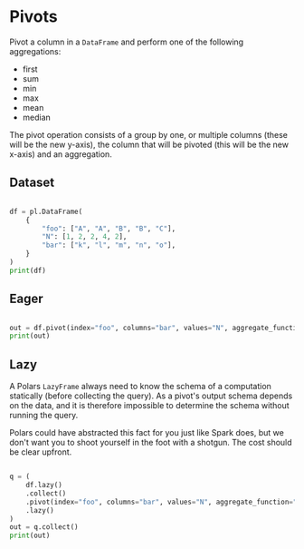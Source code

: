 # Pivots


Pivot a column in a `DataFrame` and perform one of the following aggregations:


* first
* sum
* min
* max
* mean
* median


The pivot operation consists of a group by one, or multiple columns (these will be the
new y-axis), the column that will be pivoted (this will be the new x-axis) and an
aggregation.


## Dataset





 

```python

df = pl.DataFrame(
    {
        "foo": ["A", "A", "B", "B", "C"],
        "N": [1, 2, 2, 4, 2],
        "bar": ["k", "l", "m", "n", "o"],
    }
)
print(df)

```





 











## Eager





 

```python

out = df.pivot(index="foo", columns="bar", values="N", aggregate_function="first")
print(out)

```





 











## Lazy


A Polars `LazyFrame` always need to know the schema of a computation statically (before collecting the query).
As a pivot's output schema depends on the data, and it is therefore impossible to determine the schema without
running the query.


Polars could have abstracted this fact for you just like Spark does, but we don't want you to shoot yourself in the foot
with a shotgun. The cost should be clear upfront.





 

```python

q = (
    df.lazy()
    .collect()
    .pivot(index="foo", columns="bar", values="N", aggregate_function="first")
    .lazy()
)
out = q.collect()
print(out)

```





 









